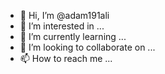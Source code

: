 - 👋 Hi, I’m @adam191ali
- 👀 I’m interested in ...
- 🌱 I’m currently learning ...
- 💞️ I’m looking to collaborate on ...
- 📫 How to reach me ...

<!---
adam191ali/adam191ali is a ✨ special ✨ repository because its `README.md` (this file) appears on your GitHub profile.
You can click the Preview link to take a look at your changes.
--->

